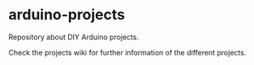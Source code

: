 # arduino-projects
Repository about DIY Arduino projects.

Check the projects wiki for further information of the different projects.
